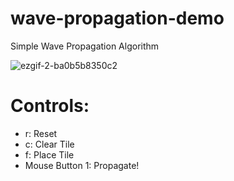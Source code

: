 # wave-propagation-demo
Simple Wave Propagation Algorithm

![ezgif-2-ba0b5b8350c2](https://user-images.githubusercontent.com/34322384/52527793-7713cd80-2cb5-11e9-8c5b-5d9c52e4ad41.gif)

# Controls:
- r: Reset
- c: Clear Tile
- f: Place Tile
- Mouse Button 1: Propagate!
